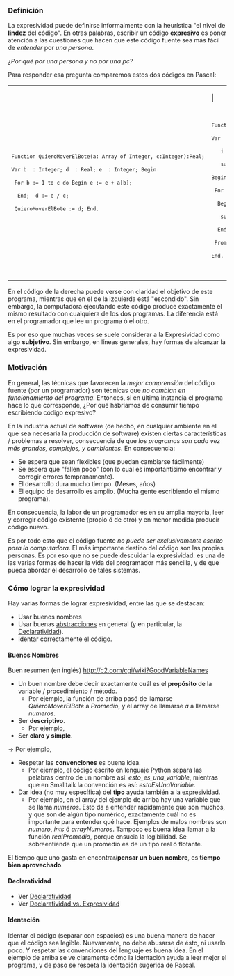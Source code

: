 ### Definición

La expresividad puede definirse informalmente con la heurística "el nivel de **lindez** del código". En otras palabras, escribir un código **expresivo** es poner atención a las cuestiones que hacen que este código fuente sea más fácil de *entender* por *una persona*.

*¿Por qué por una persona y no por una pc?*

Para responder esa pregunta comparemos estos dos códigos en Pascal:

<table>
<tbody>
<tr class="odd">
<td><p><code></p>
<p><code>Function QuieroMoverElBote(a: Array of Integer, c:Integer):Real;</code><br />
<code>Var b  : Integer; d  : Real; e  : Integer; Begin</code><br />
<code> For b := 1 to c do Begin e := e + a[b]; </code><br />
<code>  End;  d := e / c;</code><br />
<code> QuieroMoverElBote := d; End.</code></p>
<p></code></p></td>
<td><p>| <code></p>
<p><code>Function Promedio(numeros: Array of Integer, cantidad:Integer):Real;</code><br />
<code>Var</code><br />
<code>   i  : Integer;</code><br />
<code>   sumatoria  : Integer;</code><br />
<code>Begin</code><br />
<code> For i := 1 to cantidad do</code><br />
<code>  Begin</code><br />
<code>   sumatoria := sumatoria + numeros[i]; </code><br />
<code>  End;</code><br />
<code> Promedio := sumatoria / cantidad;</code><br />
<code>End.</code></p>
<p></code></p></td>
</tr>
</tbody>
</table>

En el código de la derecha puede verse con claridad el objetivo de este programa, mientras que en el de la izquierda está "escondido". Sin embargo, la computadora ejecutando este código produce exactamente el mismo resultado con cualquiera de los dos programas. La diferencia está en el programador que lee un programa ó el otro.

Es por eso que muchas veces se suele considerar a la Expresividad como algo **subjetivo**. Sin embargo, en líneas generales, hay formas de alcanzar la expresividad.

### Motivación

En general, las técnicas que favorecen la *mejor comprensión* del código fuente (por un programador) son técnicas que *no cambian en funcionamiento del programa*. Entonces, si en última instancia el programa hace lo que corresponde, ¿Por qué habríamos de consumir tiempo escribiendo código expresivo?

En la industria actual de software (de hecho, en cualquier ambiente en el que sea necesaria la producción de software) existen ciertas características / problemas a resolver, consecuencia de que *los programas son cada vez más grandes, complejos, y cambiantes*. En consecuencia:

-   Se espera que sean flexibles (que puedan cambiarse fácilmente)
-   Se espera que "fallen poco" (con lo cual es importantísimo encontrar y corregir errores tempranamente).
-   El desarrollo dura mucho tiempo. (Meses, años)
-   El equipo de desarrollo es amplio. (Mucha gente escribiendo el mismo programa).

En consecuencia, la labor de un programador es en su amplia mayoría, leer y corregir código existente (propio ó de otro) y en menor medida producir código nuevo.

Es por todo esto que el código fuente *no puede ser exclusivamente escrito para la computadora*. El más importante destino del código son las propias personas. Es por eso que no se puede descuidar la expresividad: es una de las varias formas de hacer la vida del programador más sencilla, y de que pueda abordar el desarrollo de tales sistemas.

### Cómo lograr la expresividad

Hay varias formas de lograr expresividad, entre las que se destacan:

-   Usar buenos nombres
-   Usar buenas [abstracciones](abstraccion.md) en general (y en particular, la [Declaratividad](declaratividad.md)).
-   Identar correctamente el código.

#### Buenos Nombres

Buen resumen (en inglés) <http://c2.com/cgi/wiki?GoodVariableNames>

-   Un buen nombre debe decir exactamente cuál es el **propósito** de la variable / procedimiento / método.
    -   Por ejemplo, la función de arriba pasó de llamarse *QuieroMoverElBote* a *Promedio*, y el array de llamarse *a* a llamarse *numeros*.
-   Ser **descriptivo**.
    -   Por ejemplo,
-   Ser **claro y simple**.

-&gt; Por ejemplo,

-   Respetar las **convenciones** es buena idea.
    -   Por ejemplo, el código escrito en lenguaje Python separa las palabras dentro de un nombre así: *esto\_es\_una\_variable*, mientras que en Smalltalk la convención es así: *estoEsUnaVariable*.
-   Dar idea (no muy específica) del **tipo** ayuda también a la expresividad.
    -   Por ejemplo, en el array del ejemplo de arriba hay una variable que se llama *numeros*. Esto da a entender rápidamente que son muchos, y que son de algún tipo numérico, exactamente cuál no es importante para entender qué hace. Ejemplos de malos nombres son *numero*, *ints* ó *arrayNumeros*. Tampoco es buena idea llamar a la función *realPromedio*, porque ensucia la legibilidad. Se sobreentiende que un promedio es de un tipo real ó flotante.

El tiempo que uno gasta en encontrar/**pensar un buen nombre**, es **tiempo bien aprovechado**.

#### Declaratividad

-   Ver [Declaratividad](declaratividad.md)
-   Ver [Declaratividad vs. Expresividad](declaratividad-vs--expresividad.md)

#### Identación

Identar el código (separar con espacios) es una buena manera de hacer que el código sea legible. Nuevamente, no debe abusarse de ésto, ni usarlo poco. Y respetar las convenciones del lenguaje es buena idea. En el ejemplo de arriba se ve claramente cómo la identación ayuda a leer mejor el programa, y de paso se respeta la identación sugerida de Pascal.
